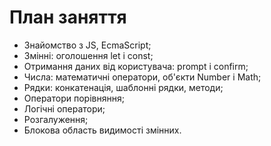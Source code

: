 # План заняття

- Знайомство з JS, EcmaScript;
- Змінні: оголошення let і const;
- Отримання даних від користувача: prompt і confirm;
- Числа: математичні оператори, об'єкти Number і Math;
- Рядки: конкатенація, шаблонні рядки, методи;
- Оператори порівняння;
- Логічні оператори;
- Розгалуження;
- Блокова область видимості змінних.
